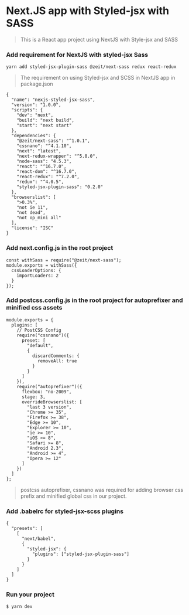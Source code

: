 # Next.JS app with Styled-jsx with SASS

> This is a React app project using NextJS with Style-jsx and SASS

### Add requirement for NextJS with styled-jsx Sass

`yarn add styled-jsx-plugin-sass @zeit/next-sass redux react-redux`

> The requirement on using Styled-jsx and SCSS in NextJS app in package.json

```
{
  "name": "nexjs-styled-jsx-sass",
  "version": "1.0.0",
  "scripts": {
    "dev": "next",
    "build": "next build",
    "start": "next start"
  },
  "dependencies": {
    "@zeit/next-sass": "^1.0.1",
    "cssnano": "^4.1.10",
    "next": "latest",
    "next-redux-wrapper": "^5.0.0",
    "node-sass": "4.5.3",
    "react": "^16.7.0",
    "react-dom": "^16.7.0",
    "react-redux": "^7.2.0",
    "redux": "^4.0.5",
    "styled-jsx-plugin-sass": "0.2.0"
  },
  "browserslist": [
    ">0.3%",
    "not ie 11",
    "not dead",
    "not op_mini all"
  ],
  "license": "ISC"
}
```

### Add next.config.js in the root project

```
const withSass = require("@zeit/next-sass");
module.exports = withSass({
  cssLoaderOptions: {
    importLoaders: 2
  }
});
```

### Add postcss.config.js in the root project for autoprefixer and minified css assets

```
module.exports = {
  plugins: [
    // PostCSS Config
    require("cssnano")({
      preset: [
        "default",
        {
          discardComments: {
            removeAll: true
          }
        }
      ]
    }),
    require("autoprefixer")({
      flexbox: "no-2009",
      stage: 3,
      overrideBrowserslist: [
        "last 3 version",
        "Chrome >= 35",
        "Firefox >= 38",
        "Edge >= 10",
        "Explorer >= 10",
        "ie >= 10",
        "iOS >= 8",
        "Safari >= 8",
        "Android 2.3",
        "Android >= 4",
        "Opera >= 12"
      ]
    })
  ]
};

```

> postcss autoprefixer, cssnano was required for adding browser css prefix and minified global css in our project.

### Add .babelrc for styled-jsx-scss plugins

```
{
  "presets": [
    [
      "next/babel",
      {
        "styled-jsx": {
          "plugins": ["styled-jsx-plugin-sass"]
        }
      }
    ]
  ]
}
```

### Run your project

`$ yarn dev`
